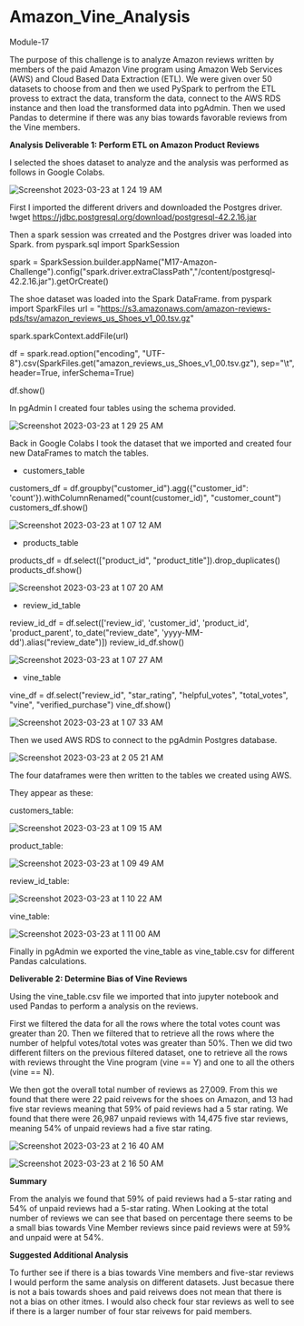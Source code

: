 # Amazon_Vine_Analysis
Module-17

The purpose of this challenge is to analyze Amazon reviews written by members of the paid Amazon Vine program using Amazon Web Services (AWS) and Cloud Based Data Extraction (ETL). We were given over 50 datasets to choose from and then we used PySpark to perfrom the ETL provess to extract the data, transform the data, connect to the AWS RDS instance and then load the transformed data into pgAdmin. Then we used Pandas to determine if there was any bias towards favorable reviews from the Vine members. 

**Analysis**
**Deliverable 1: Perform ETL on Amazon Product Reviews**

I selected the shoes dataset to analyze and the analysis was performed as follows in Google Colabs.

![Screenshot 2023-03-23 at 1 24 19 AM](https://user-images.githubusercontent.com/118235205/227144808-3cf8a948-7d6f-4105-ae25-1dd536b903d5.png)

First I imported the different drivers and downloaded the Postgres driver. 
!wget https://jdbc.postgresql.org/download/postgresql-42.2.16.jar

Then a spark session was crreated and the Postgres driver was loaded into Spark. 
from pyspark.sql import SparkSession

spark = SparkSession.builder.appName("M17-Amazon-Challenge").config("spark.driver.extraClassPath","/content/postgresql-42.2.16.jar").getOrCreate()

The shoe dataset was loaded into the Spark DataFrame. 
from pyspark import SparkFiles
url = "https://s3.amazonaws.com/amazon-reviews-pds/tsv/amazon_reviews_us_Shoes_v1_00.tsv.gz"

spark.sparkContext.addFile(url)

df = spark.read.option("encoding", "UTF-8").csv(SparkFiles.get("amazon_reviews_us_Shoes_v1_00.tsv.gz"), sep="\t", header=True, inferSchema=True)

df.show()

In pgAdmin I created four tables using the schema provided. 

![Screenshot 2023-03-23 at 1 29 25 AM](https://user-images.githubusercontent.com/118235205/227146055-e773c10e-e209-4177-9f85-bc4a9a628a1d.png)

Back in Google Colabs I took the dataset that we imported and created four new DataFrames to match the tables. 

- customers_table 

customers_df = df.groupby("customer_id").agg({"customer_id": 'count'}).withColumnRenamed("count(customer_id)", "customer_count")
customers_df.show()

![Screenshot 2023-03-23 at 1 07 12 AM](https://user-images.githubusercontent.com/118235205/227146483-38e508a5-45c8-4921-a98e-9ded791aec74.png)

- products_table

products_df = df.select(["product_id", "product_title"]).drop_duplicates()
products_df.show()

![Screenshot 2023-03-23 at 1 07 20 AM](https://user-images.githubusercontent.com/118235205/227154433-745e2dcd-9781-49bb-80db-ede41efb110d.png)

- review_id_table

review_id_df = df.select(['review_id', 'customer_id', 'product_id', 'product_parent', to_date("review_date", 'yyyy-MM-dd').alias("review_date")])
review_id_df.show()

![Screenshot 2023-03-23 at 1 07 27 AM](https://user-images.githubusercontent.com/118235205/227154330-2640dd0e-5fb7-4bfc-8a3d-8b5a3d372714.png)

- vine_table

vine_df = df.select("review_id", "star_rating", "helpful_votes", "total_votes", "vine", "verified_purchase")
vine_df.show()

![Screenshot 2023-03-23 at 1 07 33 AM](https://user-images.githubusercontent.com/118235205/227154383-883b27d2-9b78-4848-a2ad-e629bfbf9caa.png)

Then we used AWS RDS to connect to the pgAdmin Postgres database. 

![Screenshot 2023-03-23 at 2 05 21 AM](https://user-images.githubusercontent.com/118235205/227154681-8a7f96e5-9d4c-42f8-ba9d-00a34bb9672d.png)

The four dataframes were then written to the tables we created using AWS. 

They appear as these:

customers_table:

![Screenshot 2023-03-23 at 1 09 15 AM](https://user-images.githubusercontent.com/118235205/227154952-fd879842-1bc8-4b1a-b236-1a7bb964c62e.png)


product_table:

![Screenshot 2023-03-23 at 1 09 49 AM](https://user-images.githubusercontent.com/118235205/227154990-8555bc76-c554-45eb-b9a2-7f7cdb75a20c.png)

review_id_table:

![Screenshot 2023-03-23 at 1 10 22 AM](https://user-images.githubusercontent.com/118235205/227155144-e50649db-d756-4825-8041-7376f70b0293.png)

vine_table:

![Screenshot 2023-03-23 at 1 11 00 AM](https://user-images.githubusercontent.com/118235205/227155217-7b82c693-3d3a-4ede-9849-538c762dee63.png)

Finally in pgAdmin we exported the vine_table as vine_table.csv for different Pandas calculations.

**Deliverable 2: Determine Bias of Vine Reviews**

Using the vine_table.csv file we imported that into jupyter notebook and used Pandas to perform a analysis on the reviews. 

First we filtered the data for all the rows where the total votes count was greater than 20. Then we filtered that to retrieve all the rows where the number of helpful votes/total votes was greater than 50%. Then we did two different filters on the previous filtered dataset, one to retrieve all the rows with reviews throught the Vine program (vine == Y) and one to all the others (vine == N). 

We then got the overall total number of reviews as 27,009. From this we found that there were 22 paid reivews for the shoes on Amazon, and 13 had five star reviews meaning that 59% of paid reviews had a 5 star rating. We found that there were 26,987 unpaid reviews with 14,475 five star reviews, meaning 54% of unpaid reviews had a five star rating. 

![Screenshot 2023-03-23 at 2 16 40 AM](https://user-images.githubusercontent.com/118235205/227157419-445a9f1b-0315-4d2c-860c-c8a659b96b81.png)

![Screenshot 2023-03-23 at 2 16 50 AM](https://user-images.githubusercontent.com/118235205/227157456-8e9b03d6-2b3a-45b1-8dff-f45b5805e05a.png)

**Summary**

From the analyis we found that 59% of paid reviews had a 5-star rating and 54% of unpaid reviews had a 5-star rating. When Looking at the total number of reviews we can see that based on percentage there seems to be a small bias towards Vine Member reviews since paid reviews were at 59% and unpaid were at 54%.

**Suggested Additional Analysis**

To further see if there is a bias towards Vine members and five-star reviews I would perform the same analysis on different datasets. Just becasue there is not a bais towards shoes and paid reivews does not mean that there is not a bias on other itmes. I would also check four star reviews as well to see if there is a larger number of four star reivews for paid members. 
